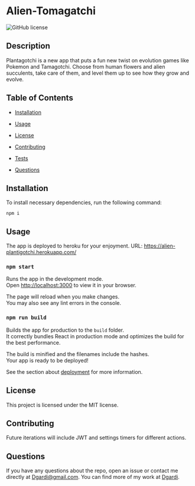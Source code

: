 # Alien-Tomagatchi
![GitHub license](https://img.shields.io/badge/license-MIT-blue.svg)

## Description

Plantagotchi is a new app that puts a fun new twist on evolution games like Pokemon and Tamagotchi. Choose from human flowers and alien succulents, take care of them, and level them up to see how they grow and evolve.

## Table of Contents 

* [Installation](#installation)

* [Usage](#usage)

* [License](#license)

* [Contributing](#contributing)

* [Tests](#tests)

* [Questions](#questions)

## Installation

To install necessary dependencies, run the following command:

```
npm i
```

## Usage

The app is deployed to heroku for your enjoyment.
URL: https://alien-plantigotchi.herokuapp.com/

### `npm start`

Runs the app in the development mode.\
Open [http://localhost:3000](http://localhost:3000) to view it in your browser.

The page will reload when you make changes.\
You may also see any lint errors in the console.


### `npm run build`

Builds the app for production to the `build` folder.\
It correctly bundles React in production mode and optimizes the build for the best performance.

The build is minified and the filenames include the hashes.\
Your app is ready to be deployed!

See the section about [deployment](https://facebook.github.io/create-react-app/docs/deployment) for more information.

## License

This project is licensed under the MIT license.
  
## Contributing

Future iterations will include JWT and settings timers for different actions. 




## Questions

If you have any questions about the repo, open an issue or contact me directly at Dgardi@gmail.com. You can find more of my work at [Dgardi](https://github.com/Dgardi/).

